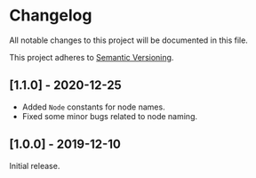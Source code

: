 # Changelog

All notable changes to this project will be documented in this file.

This project adheres to [Semantic Versioning](https://semver.org/spec/v2.0.0.html).

## [1.1.0] - 2020-12-25

* Added `Node` constants for node names.
* Fixed some minor bugs related to node naming.

## [1.0.0] - 2019-12-10

Initial release.
